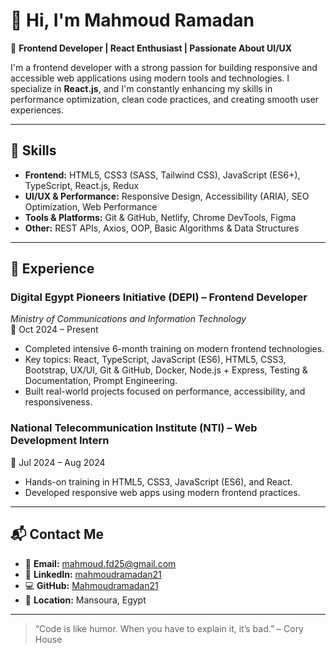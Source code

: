 # 👋 Hi, I'm Mahmoud Ramadan

🎯 **Frontend Developer | React Enthusiast | Passionate About UI/UX**

I'm a frontend developer with a strong passion for building responsive and accessible web applications using modern tools and technologies. I specialize in **React.js**, and I'm constantly enhancing my skills in performance optimization, clean code practices, and creating smooth user experiences.

---

## 🧰 Skills

- **Frontend:** HTML5, CSS3 (SASS, Tailwind CSS), JavaScript (ES6+), TypeScript, React.js, Redux  
- **UI/UX & Performance:** Responsive Design, Accessibility (ARIA), SEO Optimization, Web Performance  
- **Tools & Platforms:** Git & GitHub, Netlify, Chrome DevTools, Figma  
- **Other:** REST APIs, Axios, OOP, Basic Algorithms & Data Structures

---

## 💼 Experience

### Digital Egypt Pioneers Initiative (DEPI) – Frontend Developer  
*Ministry of Communications and Information Technology*  
📅 Oct 2024 – Present

- Completed intensive 6-month training on modern frontend technologies.
- Key topics: React, TypeScript, JavaScript (ES6), HTML5, CSS3, Bootstrap, UX/UI, Git & GitHub, Docker, Node.js + Express, Testing & Documentation, Prompt Engineering.
- Built real-world projects focused on performance, accessibility, and responsiveness. 

### National Telecommunication Institute (NTI) – Web Development Intern  
📅 Jul 2024 – Aug 2024

- Hands-on training in HTML5, CSS3, JavaScript (ES6), and React.
- Developed responsive web apps using modern frontend practices.

---

## 📬 Contact Me

- 📧 **Email:** mahmoud.fd25@gmail.com  
- 🔗 **LinkedIn:** [mahmoudramadan21](https://www.linkedin.com/in/mahmoudramadan21/)  
- 💻 **GitHub:** [Mahmoudramadan21](https://github.com/Mahmoudramadan21)  
- 📍 **Location:** Mansoura, Egypt

---

> “Code is like humor. When you have to explain it, it’s bad.” – Cory House
